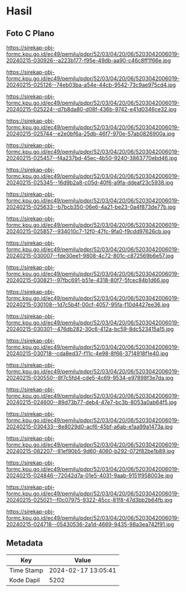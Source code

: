 # Hasil

## Foto C Plano

https://sirekap-obj-formc.kpu.go.id/ec49/pemilu/pdpr/52/03/04/20/06/5203042006019-20240215-030926--a223b177-f95e-49db-aa90-c46c8ff1f66e.jpg

https://sirekap-obj-formc.kpu.go.id/ec49/pemilu/pdpr/52/03/04/20/06/5203042006019-20240215-025126--74eb03ba-a54e-44cb-9542-73c9ae975cd4.jpg

https://sirekap-obj-formc.kpu.go.id/ec49/pemilu/pdpr/52/03/04/20/06/5203042006019-20240215-025224--d7b8da80-d08f-436b-9742-e41d0346ce32.jpg

https://sirekap-obj-formc.kpu.go.id/ec49/pemilu/pdpr/52/03/04/20/06/5203042006019-20240215-025744--e2e0bf6a-25db-46f7-970e-57ab0826900a.jpg

https://sirekap-obj-formc.kpu.go.id/ec49/pemilu/pdpr/52/03/04/20/06/5203042006019-20240215-025457--f4a237bd-45ec-4b50-9240-3863770ebd46.jpg

https://sirekap-obj-formc.kpu.go.id/ec49/pemilu/pdpr/52/03/04/20/06/5203042006019-20240215-025345--16d9b2a8-c05d-40f6-a9fa-ddeaf23c5938.jpg

https://sirekap-obj-formc.kpu.go.id/ec49/pemilu/pdpr/52/03/04/20/06/5203042006019-20240215-025633--b7bcb350-06e6-4a21-be23-0a4f873de77b.jpg

https://sirekap-obj-formc.kpu.go.id/ec49/pemilu/pdpr/52/03/04/20/06/5203042006019-20240215-025857--934010c7-12f0-47fc-9fa0-f9cdd97626cb.jpg

https://sirekap-obj-formc.kpu.go.id/ec49/pemilu/pdpr/52/03/04/20/06/5203042006019-20240215-030007--fde30ee1-9808-4c72-801c-c872569b6e57.jpg

https://sirekap-obj-formc.kpu.go.id/ec49/pemilu/pdpr/52/03/04/20/06/5203042006019-20240215-030821--97fbc691-b51e-4318-80f7-5fcec84b1d66.jpg

https://sirekap-obj-formc.kpu.go.id/ec49/pemilu/pdpr/52/03/04/20/06/5203042006019-20240215-030108--1d7c5b4f-00cf-4057-95fa-f10d4427ee36.jpg

https://sirekap-obj-formc.kpu.go.id/ec49/pemilu/pdpr/52/03/04/20/06/5203042006019-20240215-030301--476db282-30c6-412a-bc59-8dc523415a15.jpg

https://sirekap-obj-formc.kpu.go.id/ec49/pemilu/pdpr/52/03/04/20/06/5203042006019-20240215-030718--cda8ed37-f11c-4e98-8f66-3714918f1e40.jpg

https://sirekap-obj-formc.kpu.go.id/ec49/pemilu/pdpr/52/03/04/20/06/5203042006019-20240215-030550--8f7c5fd4-cde5-4c69-9534-e97898f3e7da.jpg

https://sirekap-obj-formc.kpu.go.id/ec49/pemilu/pdpr/52/03/04/20/06/5203042006019-20240215-024600--89d73b77-deb4-47e7-bc3b-8053a0ab64f5.jpg

https://sirekap-obj-formc.kpu.go.id/ec49/pemilu/pdpr/52/03/04/20/06/5203042006019-20240215-030433--8e8029d0-acf6-45bf-a6ab-e1aa99a1473a.jpg

https://sirekap-obj-formc.kpu.go.id/ec49/pemilu/pdpr/52/03/04/20/06/5203042006019-20240215-082207--81ef90b5-9d60-4060-b292-072f82be1b89.jpg

https://sirekap-obj-formc.kpu.go.id/ec49/pemilu/pdpr/52/03/04/20/06/5203042006019-20240215-024846--72042d7a-01e5-4031-9aab-9151f958003e.jpg

https://sirekap-obj-formc.kpu.go.id/ec49/pemilu/pdpr/52/03/04/20/06/5203042006019-20240215-025021--f0c07975-9322-45cc-81f8-47d3bb2b64fb.jpg

https://sirekap-obj-formc.kpu.go.id/ec49/pemilu/pdpr/52/03/04/20/06/5203042006019-20240215-024718--05430536-2a1d-4669-9435-98a3ea742f91.jpg


## Metadata

| Key        | Value               |
| ---------- | ------------------- |
| Time Stamp | 2024-02-17 13:05:41 |
| Kode Dapil | 5202                |



